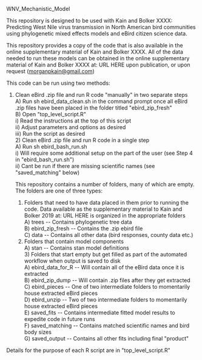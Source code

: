 WNV_Mechanistic_Model

This repository is designed to be used with Kain and Bolker XXXX: Predicting West Nile virus transmission in North American bird communities using phylogenetic mixed effects models and eBird citizen science data. <br />

This repository provides a copy of the code that is also available in the online supplementary material of Kain and Bolker XXXX. All of the data needed to run these models can be obtained in the online supplementary material of Kain and Bolker XXXX at: URL HERE upon publication, or upon request (morganpkain@gmail.com) <br />

This code can be run using two methods: <br />

1) Clean eBird .zip file and run R code "manually" in two separate steps <br />
		A) Run sh ebird_data_clean.sh in the command prompt once all eBird .zip files have been placed in the folder titled "ebird_zip_fresh" <br />
		B) Open "top_level_script.R" <br />
			i) Read the instructions at the top of this script <br />
			ii) Adjust parameters and options as desired <br />
			iii) Run the script as desired <br />
	2) Clean eBird .zip file and run R code in a single step <br />
		A) Run sh ebird_bash_run.sh  <br />
			i) Will require some additional setup on the part of the user (see Step 4 in "ebird_bash_run.sh") <br />
			ii) Cant be run if there are missing scientific names (see "saved_matching" below) <br />
	
	This repository contains a number of folders, many of which are empty. The folders are one of three types: <br />		
	1) Folders that need to have data placed in them prior to running the code. Data available as the supplementary material to Kain and Bolker 2019 at: URL HERE is organized in the appropriate folders <br />
		A) trees -- Contains phylogenetic tree data <br />
		B) ebird_zip_fresh -- Contains the .zip ebird file <br />
		C) data -- Contains all other data (bird responses, county data etc.) <br />
	2) Folders that contain model components <br />
		A) stan -- Contains stan model definitions <br />
        3) Folders that start empty but get filled as part of the automated workflow when output is saved to disk <br />
        		A) ebird_data_for_R -- Will contain all of the eBird data once it is extracted <br />
        		B) ebird_zip_dump -- Will contain .zip files after they get extracted <br />
		C) ebird_pieces -- One of two intermediate folders to momentarily house extracted eBird pieces <br />
		D) ebird_unzip -- Two of two intermediate folders to momentarily house extracted eBird pieces <br />
		E) saved_fits -- Contains intermediate fitted model results to expedite code in future runs <br />
		F) saved_matching -- Contains matched scientific names and bird body sizes <br />
		G) saved_output -- Contains all other fits including final "product" <br />

Details for the purpose of each R script are in "top_level_script.R"
	
